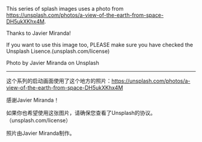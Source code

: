 This series of splash images uses a photo from https://unsplash.com/photos/a-view-of-the-earth-from-space-DH5ukXKhx4M.

Thanks to Javier Miranda! 

If you want to use this image too, PLEASE make sure you have checked the Unsplash Lisence.(unsplash.com/license)

Photo by Javier Miranda on Unsplash

------------------------------------
这个系列的启动画面使用了这个地方的照片：https://unsplash.com/photos/a-view-of-the-earth-from-space-DH5ukXKhx4M

感谢Javier Miranda！

如果你也希望使用这张图片，请确保您查看了Unsplash的协议。（unsplash.com/license）

照片由Javier Miranda制作。